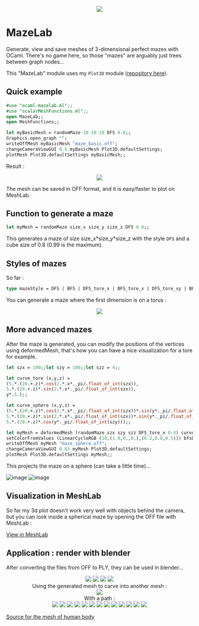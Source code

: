 <p align="center">
  <img src="https://raw.githubusercontent.com/Bleuje/ocaml-mazelab/master/pictures/header.jpg">
</p>

# MazeLab
Generate, view and save meshes of 3-dimensional perfect mazes with OCaml. There's no game here, so those "mazes" are arguably just trees between graph nodes...

This "MazeLab" module uses my `Plot3D` module ([repository here](https://github.com/Bleuje/ocaml-mesh-plot)).

## Quick example

``` ocaml
#use "ocaml-mazelab.ml";;
#use "scalarMeshFunctions.ml";;
open MazeLab;;
open MeshFunctions;;

let myBasicMesh = randomMaze 10 10 10 DFS 0.8;;
Graphics.open_graph "";
writeOffMesh myBasicMesh "maze_basic.off";
changeCameraViewGUI 0.5 myBasicMesh Plot3D.defaultSettings;
plotMesh Plot3D.defaultSettings myBasicMesh;;
```
Result :

<p align="center">
  <img src="https://raw.githubusercontent.com/Bleuje/ocaml-mazelab/master/pictures/basic_cube.jpg">
</p>

The mesh can be saved in OFF format, and it is easy/faster to plot on MeshLab.

## Function to generate a maze
``` ocaml
let myMesh = randomMaze size_x size_y size_z DFS 0.8;;
```
This generates a maze of size size_x\*size_y\*size_z with the style `DFS` and a cube size of 0.8 (0.99 is the maximum).

## Styles of mazes
So far :
``` ocaml
type mazeStyle = DFS | BFS | DFS_tore_x | BFS_tore_x | DFS_tore_xy | BFS_tore_xy
```
You can generate a maze where the first dimension is on a torus :

<p align="center">
  <img src="https://raw.githubusercontent.com/Bleuje/ocaml-mazelab/master/pictures/toreMaze.jpg">
</p>

## More advanced mazes

After the maze is generated, you can modify the positions of the vertices using deformedMesh, that's how you can have a nice visualization for a tore for example.

``` ocaml
let szx = 100;;let szy = 100;;let szz = 4;;

let curve_tore (x,y,z) =
(5.*.(20.+.z)*.cos(2.*.x*._pi/.float_of_int(szx)),
5.*.(20.+.z)*.sin(2.*.x*._pi/.float_of_int(szx)),
y*.5.);;

let curve_sphere (x,y,z) =
(5.*.(20.+.z)*.cos(2.*.x*._pi/.float_of_int(szx))*.sin(y*._pi/.float_of_int(szy)),
5.*.(20.+.z)*.sin(2.*.x*._pi/.float_of_int(szx))*.sin(y*._pi/.float_of_int(szy)),
5.*.(20.+.z)*.cos(y*._pi/.float_of_int(szy)));;

let myMesh = deformedMesh (randomMaze szx szy szz DFS_tore_x 0.3) curve_sphere;;
setColorFromValues (LinearCycleRGB (10,(1.0,0.,0.),(0.2,0.8,0.5))) bfsDepth_value myMesh;
writeOffMesh myMesh "maze_sphere.off";
changeCameraViewGUI 0.03 myMesh Plot3D.defaultSettings;
plotMesh Plot3D.defaultSettings myMesh;;
```

This projects the maze on a sphere (can take a little time)...

![image](https://raw.githubusercontent.com/Bleuje/ocaml-mazelab/master/pictures/spheremazeplot.jpg)
![image](https://raw.githubusercontent.com/Bleuje/ocaml-mazelab/master/pictures/finishedspheremini.jpg)

## Visualization in MeshLab

So far my 3d plot doesn't work very well with objects behind the camera, but you can look inside a spherical maze by opening the OFF file with MeshLab :

[View in MeshLab](https://raw.githubusercontent.com/Bleuje/ocaml-mazelab/master/pictures/meshlab-insidesphere2.jpg)

## Application : render with blender
After converting the files from OFF to PLY, they can be used in blender...

<p align="center">
  <img src="https://raw.githubusercontent.com/Bleuje/ocaml-mazelab/master/pictures/nice3mini.jpg">
  <img src="https://raw.githubusercontent.com/Bleuje/ocaml-mazelab/master/pictures/bigarc2mini.jpg">
  <img src="https://raw.githubusercontent.com/Bleuje/ocaml-mazelab/master/pictures/tree3mini.jpg">
  <img src="https://raw.githubusercontent.com/Bleuje/ocaml-mazelab/master/pictures/stylishmini.jpg">
  <br />
  Using the generated mesh to carve into another mesh :
  <br />
  <img src="https://raw.githubusercontent.com/Bleuje/ocaml-mazelab/master/pictures/realworld3.jpg">
  <br />
  With a path :
  <br />
  <img src="https://raw.githubusercontent.com/Bleuje/ocaml-mazelab/master/pictures/pathmini.jpg">
  <img src="https://raw.githubusercontent.com/Bleuje/ocaml-mazelab/master/pictures/towermini2.jpg">
  <img src="https://raw.githubusercontent.com/Bleuje/ocaml-mazelab/master/pictures/tower2mini.jpg">
  <img src="https://raw.githubusercontent.com/Bleuje/ocaml-mazelab/master/pictures/transp3mini.jpg">
  <img src="https://raw.githubusercontent.com/Bleuje/ocaml-mazelab/master/pictures/loop4mini.jpg">
  <img src="https://raw.githubusercontent.com/Bleuje/ocaml-mazelab/master/pictures/circlemini.jpg">
  <img src="https://raw.githubusercontent.com/Bleuje/ocaml-mazelab/master/pictures/rotatemini.jpg">
  <img src="https://raw.githubusercontent.com/Bleuje/ocaml-mazelab/master/pictures/rotate1mini.jpg">
  <img src="https://raw.githubusercontent.com/Bleuje/ocaml-mazelab/master/pictures/rotate2mini.jpg">
  <img src="https://raw.githubusercontent.com/Bleuje/ocaml-mazelab/master/pictures/untitled6mini.jpg">
  <img src="https://raw.githubusercontent.com/Bleuje/ocaml-mazelab/master/pictures/untitled7mini.jpg">
  <img src="https://raw.githubusercontent.com/Bleuje/ocaml-mazelab/master/pictures/donutmini.jpg">
  <img src="https://raw.githubusercontent.com/Bleuje/ocaml-mazelab/master/pictures/tore2mini.png">
</p>

[Source for the mesh of human body](http://opengameart.org/content/base-human-models-low-poly)
